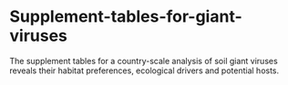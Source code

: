 # Supplement-tables-for-giant-viruses
The supplement tables for a country-scale analysis of soil giant viruses reveals their habitat preferences, ecological drivers and potential hosts.
